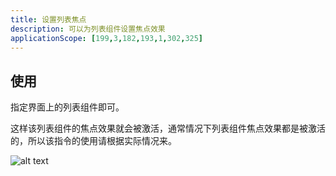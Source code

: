 ```yaml
---
title: 设置列表焦点
description: 可以为列表组件设置焦点效果
applicationScope: [199,3,182,193,1,302,325]
---
```


## 使用

指定界面上的列表组件即可。

这样该列表组件的焦点效果就会被激活，通常情况下列表组件焦点效果都是被激活的，所以该指令的使用请根据实际情况来。

![alt text](https://cdn.gcw.wiki/gcw/image/zh_hans/commands/interface/setlistfocus/image.png)
